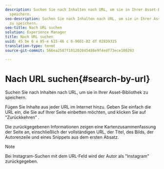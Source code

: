 ```yaml
---
description: Suchen Sie nach Inhalten nach URL, um sie in Ihrer Asset-Bibliothek zu
  speichern.
seo-description: Suchen Sie nach Inhalten nach URL, um sie in Ihrer Asset-Bibliothek
  zu speichern.
seo-title: Nach URL suchen
solution: Experience Manager
title: Nach URL suchen
uuid: 45 be 6 a 85-e 615-46 c 6-9601-82 df 02839315
translation-type: tm+mt
source-git-commit: 566ea2587f101202045488e9f4edf73ece100293

---
```



# Nach URL suchen{#search-by-url}

Suchen Sie nach Inhalten nach URL, um sie in Ihrer Asset-Bibliothek zu speichern.

Fügen Sie Inhalte aus jeder URL im Internet hinzu. Geben Sie einfach die URL ein, die Sie auf Ihrer Seite einbetten möchten, und klicken Sie auf "Zurückkehren" .

Die zurückgegebenen Informationen zeigen eine Kartenzusammenfassung der Seite an, einschließlich der vollständigen URL, der Titel, des Bilds, der Autorenzeile und eines Snippets aus dem ersten Absatz.

>[!NOTE]
>
>Bei Instagram-Suchen mit dem URL-Feld wird der Autor als "Instagram" zurückgegeben.

